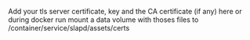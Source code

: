 Add your tls server certificate, key and the CA certificate (if any) here
or during docker run mount a data volume with thoses files to /container/service/slapd/assets/certs
